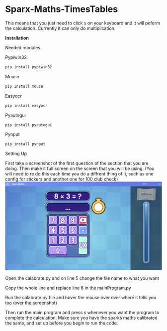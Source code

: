 # Sparx-Maths-TimesTables
This means that you just need to click s on your keyboard and it will peform the calculation. Currently it can only do multiplication.

**Installation**

Needed modules

Pypiwin32
```bash
pip install pypiwin32
```
Mouse
```bash
pip install mouse
```
Easyocr
```bash
pip install easyocr
```
Pyautogui
```bash
pip install pyautogui
```
Pynput
```bash
pip install pynput
```
Setting Up

First take a screenshot of the first question of the section that you are doing. Then make it full screen on the screen that you will be using. (You will need to re do this each time you do a diffrent thing of it, such as one config for stickers and another one for 100 club check)
![Alt text](https://github.com/CowardlyCat2/quiz-website/blob/gh-pages/chrome_pyiHg65aWY.png?raw=true)

Open the calabrate.py and on line 5 change the file name to what you want

Copy the whole line and replace line 6 in the mainProgram.py

Run the calabrate.py file and hover the mouse over over where it tells you too (over the screenshot)

Then run the main program and press s whenever you want the program to complete the calculation. Make sure you have the sparks maths calibrated the same, and set up before you begin to run the code.
